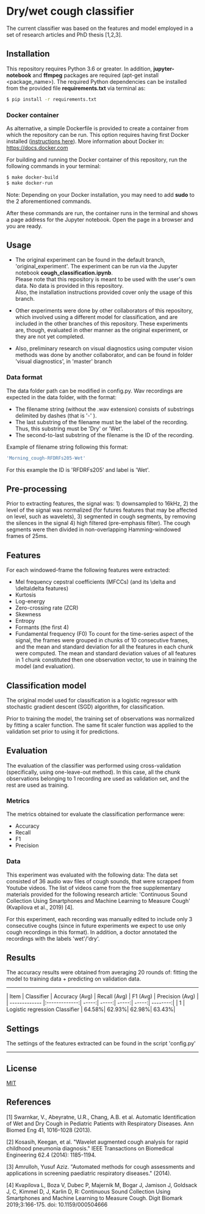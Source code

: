 # Dry/wet cough classifier

The current classifier was based on the features and model employed in a set of research articles and PhD thesis [1,2,3].

## Installation

This repository requires Python 3.6 or greater. In addition, **jupyter-notebook** and **ffmpeg** packages are required (apt-get install <package_name>).
The required Python dependencies can be installed from the provided file **requirements.txt** via terminal as:
```bash
$ pip install -r requirements.txt
```
### Docker container

As alternative, a simple Dockerfile is provided to create a container from which the repository can be run. This option requires having first Docker installed ([instructions here](https://docs.docker.com/engine/install/)). More information about Docker in: https://docs.docker.com

For building and running the Docker container of this repository, run the following commands in your terminal:
```bash
$ make docker-build
$ make docker-run
```
Note: Depending on your Docker installation, you may need to add **sudo** to the 2 aforementioned commands.

After these commands are run, the container runs in the terminal and shows a page address for the Jupyter notebook. Open the page in a browser and you are ready.

## Usage

* The original experiment can be found in the default branch, 'original_experiment'.
The experiment can be run via the Jupyter notebook **cough_classification.ipynb**. 
<br > Please note that this repository is meant to be used with the user's own data. No data is provided in this repository.
<br> Also, the installation instructions provided cover only the usage of this branch.

* Other experiments were done by other collaborators of this repository, which involved using a different model for classification, and are included in the other branches of this repository. These experiments are, though, evaluated in other manner as the original experiment, or they are not yet completed.
* Also, preliminary research on visual diagnostics using computer vision methods was done by another collaborator, and can be found in folder 'visual diagnostics', in 'master' branch

### Data format

The data folder path can be modified in config.py. Wav recordings are expected in the data folder, with the format:
- The filename string (without the .wav extension) consists of substrings delimited by dashes (that is '-' ).
- The last substring of the filename must be the label of the recording. Thus, this substring must be 'Dry' or 'Wet'.
- The second-to-last substring of the filename is the ID of the recording.

Example of filename string following this format:
```bash
'Morning_cough-RFDRFs205-Wet'
```
For this example the ID is 'RFDRFs205' and label is 'Wet'.

## Pre-processing
Prior to extracting features, the signal was: 1) downsampled to 16kHz, 2) the level of the signal was normalized (for futures features that may be affected on level, such as wavelets), 3) segmented in cough segments, by removing the silences in the signal 4) high filtered (pre-emphasis filter).
The cough segments were then divided in non-overlapping Hamming-windowed frames of 25ms.

## Features
For each windowed-frame the following features were extracted:
* Mel frequency cepstral coefficients (MFCCs) (and its \delta and \delta\delta features)
* Kurtosis
* Log-energy
* Zero-crossing rate (ZCR)
* Skewness
* Entropy
* Formants (the first 4)
* Fundamental frequency (F0)
To count for the time-series aspect of the signal, the frames were grouped in chunks of 10 consecutive frames, and the mean and standard deviation for all the features in each chunk were computed. The mean and standard deviation values of all features in 1 chunk constituted then one observation vector, to use in training the model (and evaluation).

## Classification model 
The original model used for classification is a logistic regressor with stochastic gradient descent (SGD) algorithm, for classification. 

Prior to training the model, the training set of observations was normalized by fitting a scaler function. The same fit scaler function was applied to the validation set prior to using it for predictions.

## Evaluation
The evaluation of the classifier was performed using cross-validation (specifically, using one-leave-out method). In this case, all the chunk observations belonging to 1 recording are used as validation set, and the rest are used as training.

### Metrics 
The metrics obtained tor evaluate the classification performance were:
* Accuracy
* Recall   
* F1
* Precision


### Data 

This experiment was evaluated with the following data:
The data set consisted of 36 audio wav files of cough sounds, that were scrapped from Youtube videos. The list of videos came from the free supplementary materials provided for the following research article: 'Continuous Sound Collection Using Smartphones and Machine Learning to Measure Cough' (Kvapilova et al., 2019) [4].

For this experiment, each recording was manually edited to include only 3 consecutive coughs (since in future experiments we expect to use only cough recordings in this format). In addition, a doctor annotated the recordings with the labels 'wet'/'dry'.

## Results
The accuracy results were obtained from averaging 20 rounds of: fitting the model to training data + predicting on validation data.

---
| Item      |    Classifier    | Accuracy (Avg) | Recall (Avg) | F1 (Avg) | Precision (Avg) |
| ------------- |:-------------:| -----:| -----:| -----:| -----:| --------:|
| 1       |     Logistic regression Classifier       | 64.58%| 62.93%| 62.98%| 63.43%|


## Settings
The settings of the features extracted can be found in the script 'config.py'

---

## License
[MIT](https://choosealicense.com/licenses/mit/)

## References
[1] Swarnkar, V., Abeyratne, U.R., Chang, A.B. et al. Automatic Identification of Wet and Dry Cough in Pediatric Patients with Respiratory Diseases. Ann Biomed Eng 41, 1016–1028 (2013).

[2] Kosasih, Keegan, et al. "Wavelet augmented cough analysis for rapid childhood pneumonia diagnosis." IEEE Transactions on Biomedical Engineering 62.4 (2014): 1185-1194.

[3] Amrulloh, Yusuf Aziz. "Automated methods for cough assessments and applications in screening paediatric respiratory diseases." (2014).

[4] Kvapilova L, Boza V, Dubec P, Majernik M, Bogar J, Jamison J, Goldsack J, C, Kimmel D, J, Karlin D, R: Continuous Sound Collection Using Smartphones and Machine Learning to Measure Cough. Digit Biomark 2019;3:166-175. doi: 10.1159/000504666
